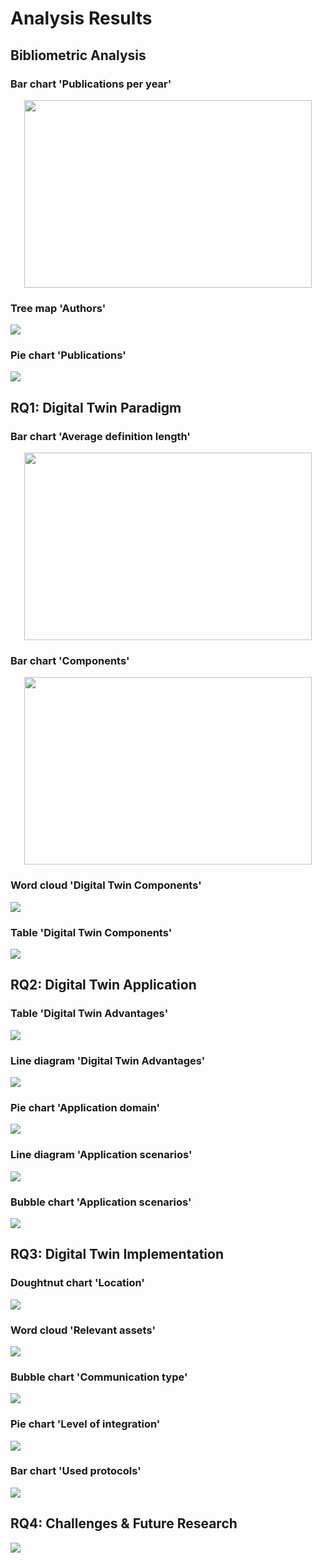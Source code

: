 # Analysis Results

## Bibliometric Analysis

### Bar chart 'Publications per year'
<p align="center">
  <img width="460" height="300" src="https://github.com/philipempl/DT4SEC/blob/master/analysis/charts/BA_barchart_publications_year.png?raw=true">
</p>

### Tree map 'Authors'
![](https://github.com/philipempl/DT4SEC/blob/master/analysis/charts/BA_treemap_author_frequency.png?raw=true)

### Pie chart 'Publications'
![](https://github.com/philipempl/DT4SEC/blob/master/analysis/charts/BA_piechart_publication_type.png?raw=true)

## RQ1: Digital Twin Paradigm

### Bar chart 'Average definition length'
<p align="center">
  <img width="460" height="300" src="https://github.com/philipempl/DT4SEC/blob/master/analysis/charts/RQ1_DTD_barchart_definition_length.png?raw=true">
</p>

### Bar chart 'Components'
<p align="center">
  <img width="460" height="300" src="https://github.com/philipempl/DT4SEC/blob/master/analysis/charts/RQ1_DTD_barchart_definition_word_frequency.png?raw=true">
</p>

### Word cloud 'Digital Twin Components'

![](https://github.com/philipempl/DT4SEC/blob/master/analysis/charts/RQ1_DTD_wordcloud_definition.png?raw=true)

### Table 'Digital Twin Components'

![](https://github.com/philipempl/DT4SEC/blob/master/analysis/charts/RQ1_DTD_table_definition_word_frequency.png?raw=true)

## RQ2: Digital Twin Application

### Table 'Digital Twin Advantages'

![](https://github.com/philipempl/DT4SEC/blob/master/analysis/charts/RQ2_DTA_table_advantages.png?raw=true)

### Line diagram 'Digital Twin Advantages'

![](https://github.com/philipempl/DT4SEC/blob/master/analysis/charts/RQ2_DTA_linediagram_definition_word_frequency.png?raw=true)

### Pie chart 'Application domain'

![](https://github.com/philipempl/DT4SEC/blob/master/analysis/charts/RQ2_DTA_piechart_application_domain.png?raw=true)

### Line diagram 'Application scenarios'

![](https://github.com/philipempl/DT4SEC/blob/master/analysis/charts/RQ2_DTA_linediagram_application_domain.png?raw=true)

### Bubble chart 'Application scenarios'

![](https://github.com/philipempl/DT4SEC/blob/master/analysis/charts/RQ2_DTI_bubblechart_application_scenario.png?raw=true)

## RQ3: Digital Twin Implementation

### Doughtnut chart 'Location'
![](https://github.com/philipempl/DT4SEC/blob/master/analysis/charts/RQ3_RC_doughnutchart_location.png?raw=true)

### Word cloud 'Relevant assets'
![](https://github.com/philipempl/DT4SEC/blob/master/analysis/charts/RQ3_RC_wordcloud_relevant_asset.png?raw=true)

### Bubble chart 'Communication type'
![](https://github.com/philipempl/DT4SEC/blob/master/analysis/charts/RQ3_RC_bubblechart_communication_type.png?raw=true)

### Pie chart 'Level of integration'
![](https://github.com/philipempl/DT4SEC/blob/master/analysis/charts/RQ3_RC_piechart_integration_level.png?raw=true)

### Bar chart 'Used protocols'
![](https://github.com/philipempl/DT4SEC/blob/master/analysis/charts/RQ3_RC_barchart_data_type.png?raw=true)

## RQ4: Challenges & Future Research

![](https://github.com/philipempl/DT4SEC/blob/master/analysis/charts/chart.png?raw=true)
